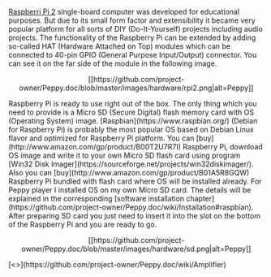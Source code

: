 [Raspberri Pi 2](https://www.raspberrypi.org/) single-board computer was developed for educational purposes. But due to its small form factor and extensibility it became very popular platform for all sorts of DIY (Do-It-Yourself) projects including audio projects. The functionality of the Raspberry Pi can be extended by adding so-called HAT (Hardware Attached on Top) modules which can be connected to 40-pin GPIO (General Purpose Input/Output) connector. You can see it on the far side of the module in the following image.
<p align="center">
[[https://github.com/project-owner/Peppy.doc/blob/master/images/hardware/rpi2.png|alt=Peppy]]
</p>
Raspberry Pi is ready to use right out of the box. The only thing which you need to provide is a Micro SD (Secure Digital) flash memory card with OS (Operating System) image. [Raspbian](https://www.raspbian.org/) (Debian for Raspberry Pi) is probably the most popular OS based on Debian Linux flavor and optimized for Raspberry Pi platform. You can [buy](http://www.amazon.com/gp/product/B00T2U7R7I) Raspberry Pi, download OS image and write it to your own Micro SD flash card using program [Win32 Disk Imager](https://sourceforge.net/projects/win32diskimager/). Also you can [buy](http://www.amazon.com/gp/product/B01A5R8GQW) Raspberry Pi bundled with flash card where OS will be installed already. For Peppy player I installed OS on my own Micro SD card. The details will be explained in the corresponding [software installation chapter](https://github.com/project-owner/Peppy.doc/wiki/Installation#raspbian).
After preparing SD card you just need to insert it into the slot on the bottom of the Raspberry Pi and you are ready to go.
<p align="center">
[[https://github.com/project-owner/Peppy.doc/blob/master/images/hardware/sd.png|alt=Peppy]]
</p>
[<<Previous](https://github.com/project-owner/Peppy.doc/wiki/Hardware) | [Next>>](https://github.com/project-owner/Peppy.doc/wiki/Amplifier)